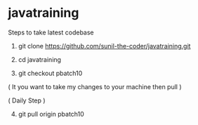 # javatraining


Steps to take latest codebase 

1. git clone https://github.com/sunil-the-coder/javatraining.git

2. cd javatraining

3. git checkout pbatch10

( It you want to take my changes to your machine then pull )

( Daily Step )

4. git pull origin pbatch10


